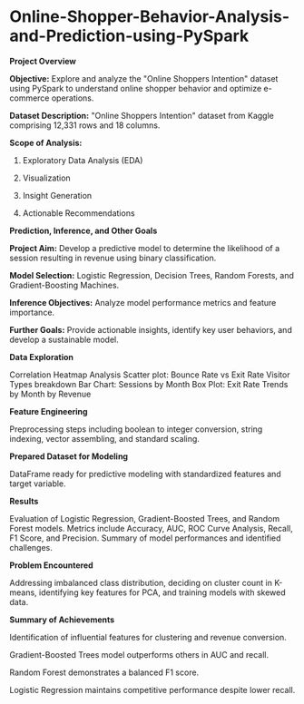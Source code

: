 # Online-Shopper-Behavior-Analysis-and-Prediction-using-PySpark
**Project Overview**

**Objective:** Explore and analyze the "Online Shoppers Intention" dataset using PySpark to understand online shopper behavior and optimize e-commerce operations.

**Dataset Description:** "Online Shoppers Intention" dataset from Kaggle comprising 12,331 rows and 18 columns.

**Scope of Analysis:**

  1. Exploratory Data Analysis (EDA)
 
  2. Visualization
 
  3. Insight Generation
 
  4. Actionable Recommendations
 
**Prediction, Inference, and Other Goals**

**Project Aim:** Develop a predictive model to determine the likelihood of a session resulting in revenue using binary classification.

**Model Selection:** Logistic Regression, Decision Trees, Random Forests, and Gradient-Boosting Machines.

**Inference Objectives:** Analyze model performance metrics and feature importance.

**Further Goals:** Provide actionable insights, identify key user behaviors, and develop a sustainable model.

**Data Exploration**

Correlation Heatmap Analysis
Scatter plot: Bounce Rate vs Exit Rate
Visitor Types breakdown
Bar Chart: Sessions by Month
Box Plot: Exit Rate Trends by Month by Revenue

**Feature Engineering**

Preprocessing steps including boolean to integer conversion, string indexing, vector assembling, and standard scaling.

**Prepared Dataset for Modeling**

DataFrame ready for predictive modeling with standardized features and target variable.

**Results**

Evaluation of Logistic Regression, Gradient-Boosted Trees, and Random Forest models.
Metrics include Accuracy, AUC, ROC Curve Analysis, Recall, F1 Score, and Precision.
Summary of model performances and identified challenges.

**Problem Encountered**

Addressing imbalanced class distribution, deciding on cluster count in K-means, identifying key features for PCA, and training models with skewed data.

**Summary of Achievements**

Identification of influential features for clustering and revenue conversion.

Gradient-Boosted Trees model outperforms others in AUC and recall.

Random Forest demonstrates a balanced F1 score.

Logistic Regression maintains competitive performance despite lower recall.
